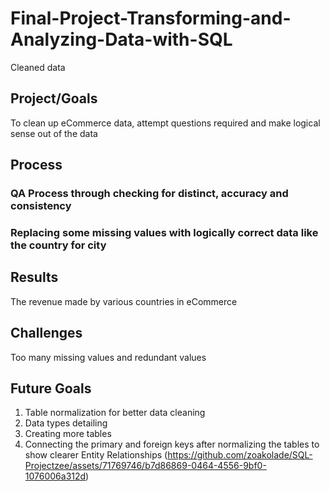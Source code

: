 # Final-Project-Transforming-and-Analyzing-Data-with-SQL
Cleaned data

## Project/Goals
To clean up eCommerce data, attempt questions required and make logical sense out of the data

## Process
### QA Process through checking for distinct, accuracy and consistency
### Replacing some missing values with logically correct data like the country for city

## Results
The revenue made by various countries in eCommerce

## Challenges 
Too many missing values and redundant values

## Future Goals
1. Table normalization for better data cleaning
2. Data types detailing
3. Creating more tables
4. Connecting the primary and foreign keys after normalizing the tables to show clearer Entity Relationships (https://github.com/zoakolade/SQL-Projectzee/assets/71769746/b7d86869-0464-4556-9bf0-1076006a312d)
